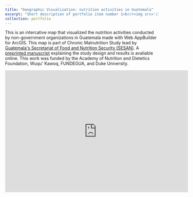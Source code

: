 ```yaml
---
title: "Geographic Visualization: nutrition activities in Guatemala"
excerpt: "Short description of portfolio item number 1<br/><img src='/images/500x300.png'>"
collection: portfolio
---
```


This is an intercative map that visualized the nutrition activities conducted by non-government organizations in Guatemala made with Web AppBuilder for ArcGIS. This map is part of Chronic Malnutrition Study lead by [Guatemala's Secretariat of Food and Nutrition Security (SESAN)](https://portal.sesan.gob.gt/). A [preprinted manuscript](https://www.researchsquare.com/article/rs-957590/v1) explaining the study design and results is avaliable online. This work was funded by the Academy of Nutrition and Dietetics Foundation, Wuqu' Kawoq, FUNDEGUA, and Duke University.
<iframe 
  width="600" 
  height="400" 
  src="https://dukeuniv.maps.arcgis.com/apps/webappviewer/index.html?id=6bc134097d734cffa83eb8983d0ff25c" 
  frameborder="0" 
  scrolling="no" 
  allowfullscreen>
</iframe>
